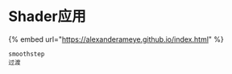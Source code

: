 # Shader应用

{% embed url="https://alexanderameye.github.io/index.html" %}



```text
smoothstep
过渡

```

